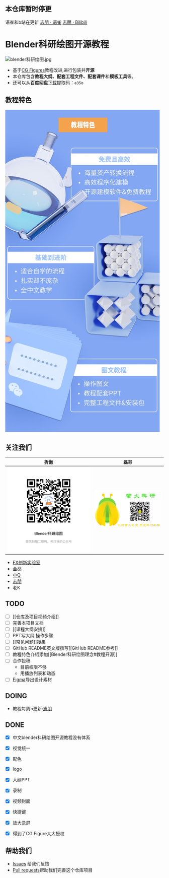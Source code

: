 ## 本仓库暂时停更 
语雀和b站在更新
[志朋 · 语雀](https://www.yuque.com/zhizhipeng)
[志朋 · Bilibili](https://space.bilibili.com/20635174)
# Blender科研绘图开源教程

![blender科研绘图.jpg](https://github.com/leoopeope/blender-for-scientific-illustration/blob/master/docs/ZZZ-File/blender%20%E7%A7%91%E7%A0%94%E7%BB%98%E5%9B%BE.jpg)

- 基于[CG Figures](https://www.youtube.com/channel/UCk1jnnmyARHbP9nfEWUuyhQ)教程改进,进行包装并**开源**
- 本仓库包含**教程大纲、配套工程文件、配套课件**和**模板工具**等。
- 还可以从**百度网盘**[下载](https://pan.baidu.com/s/1A_hdLK3UTxnqjb4g5cdHqw)提取码：`a35o` 


## 教程特色

![教程特色](docs/ZZZ-File/教程特色.jpg)


## 关注我们


 | 折衡                           | 磊哥              |
 | ------------------------------ | ----------------- |
 | ![Blender科研绘图公众号.jpg](docs/ZZZ-File/Blender科研绘图公众号.jpg) | ![萤火科研.png](docs/ZZZ-File/萤火科研.png) |
- [FX创新实验室](https://space.bilibili.com/232679770)
- [金葵](https://space.bilibili.com/320750885)
- [小Q](https://space.bilibili.com/182765092/)
- [志朋](https://space.bilibili.com/20635174)
- 老K



## TODO
- [ ] [[仓库及项目视频介绍]]
- [ ] 完善本项目文档
- [ ] [[课程大纲安排]]
- [ ] PPT写大纲 操作步骤
- [ ] [[常见问题]]搜集
- [ ] GitHub README英文版撰写[[GitHub README参考]]
- [ ] 教程特色介绍添加[[Blender科研绘图理念#教程开源]]
- [ ] 合作投稿
	- 目前权限不够
	- 用播放列表和动态
- [ ] [Figma](https://www.figma.com/file/tdOOnEO3ARticRpMrMYznQ/Blender%E7%A7%91%E7%A0%94%E7%BB%98%E5%9B%BE?node-id=455%3A1292)导出设计素材

## DOING

- 教程每周5更新:[志朋](https://space.bilibili.com/20635174)

## DONE

- [x] 中文blender科研绘图开源教程没有体系
- [x] 视觉统一
- [x] 配色
- [x] logo
- [x] 大纲PPT
- [x] 录制
- [x] 视频封面
- [x] 快捷键
- [x] 放大录屏
- [x] 得到了CG Figure大大授权




 ## 帮助我们
-   [Issues](https://github.com/leoopeope/blender-for-scientific-illustration/issues) 给我们反馈
-   [Pull requests](https://github.com/leoopeope/blender-for-scientific-illustration/pulls)帮助我们完善这个仓库项目


